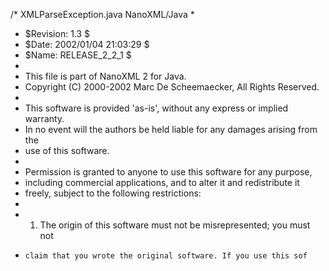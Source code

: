 /* XMLParseException.java                                          NanoXML/Java
 *
 * $Revision: 1.3 $
 * $Date: 2002/01/04 21:03:29 $
 * $Name: RELEASE_2_2_1 $
 *
 * This file is part of NanoXML 2 for Java.
 * Copyright (C) 2000-2002 Marc De Scheemaecker, All Rights Reserved.
 *
 * This software is provided 'as-is', without any express or implied warranty.
 * In no event will the authors be held liable for any damages arising from the
 * use of this software.
 *
 * Permission is granted to anyone to use this software for any purpose,
 * including commercial applications, and to alter it and redistribute it
 * freely, subject to the following restrictions:
 *
 *  1. The origin of this software must not be misrepresented; you must not
 *     claim that you wrote the original software. If you use this sof